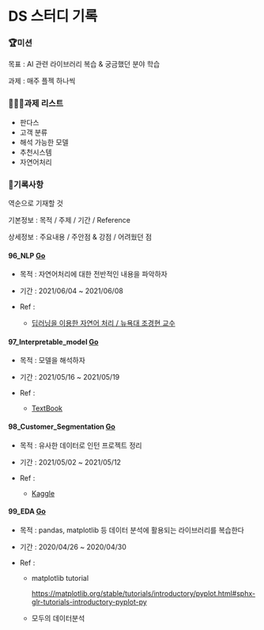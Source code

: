 # DS 스터디 기록



### 🏆미션

목표 : AI 관련 라이브러리 복습 & 궁금했던 분야 학습

과제 : 매주 플젝 하나씩



### 🧑🏻‍💻과제 리스트

- 판다스
- 고객 분류
- 해석 가능한 모델
- 추천시스템
- 자연어처리



### 🎯기록사항

역순으로 기재할 것

기본정보 : 목적 / 주제 / 기간 / Reference

상세정보 : 주요내용 / 주안점 & 강점 / 어려웠던 점



#### 96_NLP [Go](https://github.com/JinJiyeon/ds/blob/master/96_NLP/NLP.md)

- 목적 : 자연어처리에 대한 전반적인 내용을 파악하자

- 기간 : 2021/06/04 ~ 2021/06/08

- Ref : 

  - [딥러닝을 이용한 자연어 처리 / 뉴욕대 조경현 교수](https://www.boostcourse.org/ai331)


#### 97_Interpretable_model [Go](https://github.com/JinJiyeon/ds/tree/master/97_Interpretable_Models)

- 목적 : 모델을 해석하자

- 기간 : 2021/05/16 ~ 2021/05/19

- Ref : 

  - [TextBook](https://christophm.github.io/interpretable-ml-book/agnostic.html)



#### 98_Customer_Segmentation [Go](https://github.com/JinJiyeon/ds/blob/master/98_Customer_Segmentation/98_Customer_Segmentation.md)

- 목적 : 유사한 데이터로 인턴 프로젝트 정리

- 기간 : 2021/05/02 ~ 2021/05/12

- Ref : 

  - [Kaggle](https://www.kaggle.com/fabiendaniel/customer-segmentation)



#### 99_EDA [Go](https://github.com/JinJiyeon/ds/blob/master/99_EDA/99_EDA.md)

- 목적 : pandas, matplotlib 등 데이터 분석에 활용되는 라이브러리를 복습한다

- 기간 : 2020/04/26 ~ 2020/04/30

- Ref : 

  - matplotlib tutorial

    https://matplotlib.org/stable/tutorials/introductory/pyplot.html#sphx-glr-tutorials-introductory-pyplot-py

  - 모두의 데이터분석





